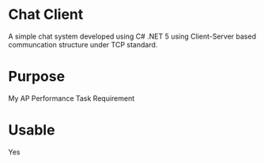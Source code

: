 # Chat Client
A simple chat system developed using C# .NET 5 using Client-Server based communcation structure under TCP standard.
# Purpose
My AP Performance Task Requirement
# Usable
Yes